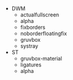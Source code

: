 * DWM
  * actualfullscreen
  * alpha
  * fixborders
  * noborderfloatingfix
  * gruvbox
  * systray
* ST
  * gruvbox-material
  * ligatures
  * alpha
